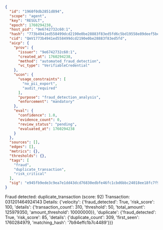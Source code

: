 ```json
{
  "id": "1960f0db2851d894",
  "scope": "agent",
  "key": "RESULT",
  "epoch": 1760294238,
  "host_pid": "9e6742732c60:1",
  "hash": "773b4941ed558499dcd2190e0be28883f83ed5fd6c5bd19558e89deef5be0327",
  "cid": "QmV1773b4941ed558499dcd2190e0be28883f83ed5fd",
  "aicp": {
    "prov": {
      "issuer": "9e6742732c60:1",
      "created_at": 1760294238,
      "method": "automated_fraud_detection",
      "vc_type": "VerifiableCredential"
    },
    "ucon": {
      "usage_constraints": [
        "no_pii_export",
        "audit_required"
      ],
      "purpose": "fraud_detection_analysis",
      "enforcement": "mandatory"
    },
    "eval": {
      "confidence": 1.0,
      "evidence_count": 0,
      "review_status": "pending",
      "evaluated_at": 1760294238
    }
  },
  "sources": [],
  "edges": [],
  "metrics": {},
  "thresholds": {},
  "tags": [
    "fraud",
    "duplicate_transaction",
    "risk_critical"
  ],
  "sig": "e945fb9ede3c9ea7e1dd43dcd76830edbfe46fc1cbd6bbc24018ee18fc7f95fc"
}
```

Fraud detected: duplicate_transaction (score: 92)
Transaction: 031201464924143
Details: {'velocity': {'fraud_detected': True, 'risk_score': 100, 'details': {'transaction_count': 310, 'threshold': 50, 'total_amount': 125979350, 'amount_threshold': 10000000}}, 'duplicate': {'fraud_detected': True, 'risk_score': 85, 'details': {'duplicate_count': 309, 'first_seen': 1760284979, 'matching_hash': '7b94effc1b7c4489'}}}